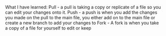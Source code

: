 What I have learned:
Pull - a pull is taking a copy or replicate of a file so you can edit your changes onto it.
Push - a push is when you add the changes you made on the pull to the main file, you either add on to the main file or create a new branch to add your changes to
Fork - A fork is when you take a copy of a file for yourself to edit or keep
